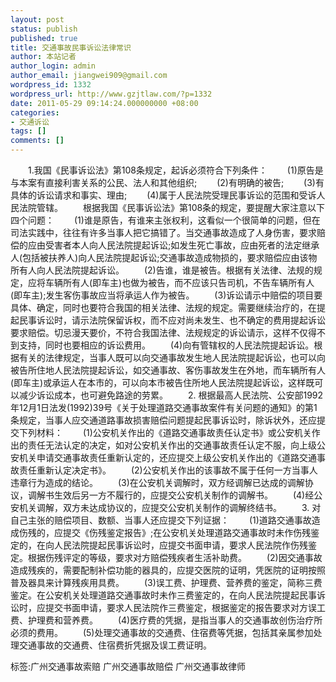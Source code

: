 ```yaml
---
layout: post
status: publish
published: true
title: 交通事故民事诉讼法律常识
author: 本站记者
author_login: admin
author_email: jiangwei909@gmail.com
wordpress_id: 1332
wordpress_url: http://www.gzjtlaw.com/?p=1332
date: 2011-05-29 09:14:24.000000000 +08:00
categories:
- 交通诉讼
tags: []
comments: []
---
```

　　1.我国《民事诉讼法》第108条规定，起诉必须符合下列条件：　　(1)原告是与本案有直接利害关系的公民、法人和其他组织;　　(2)有明确的被告;　　(3)有具体的诉讼请求和事实、理由;　　(4)属于人民法院受理民事诉讼的范围和受诉人民法院管辖。　　根据我国《民事诉讼法》第108条的规定，要提醒大家注意以下四个问题：　　(1)谁是原告，有谁来主张权利，这看似一个很简单的问题，但在司法实践中，往往有许多当事人把它搞错了。当交通事故造成了人身伤害，要求赔偿的应由受害者本人向人民法院提起诉讼;如发生死亡事故，应由死者的法定继承人(包括被扶养人)向人民法院提起诉讼;交通事故造成物损的，要求赔偿应由该物所有人向人民法院提起诉讼。　　(2)告谁，谁是被告。根据有关法律、法规的规定，应将车辆所有人(即车主)也做为被告，而不应该只告司机，不告车辆所有人(即车主);发生客伤事故应当将承运人作为被告。　　(3)诉讼请示中赔偿的项目要具体、确定，同时也要符合我国的相关法律、法规的规定。需要继续治疗的，在提起民事诉讼时，请示法院保留诉权，而不应对尚未发生、也不确定的费用提起诉讼要求赔偿。切忌漫天要价，不符合我国法律、法规规定的诉讼请示，这样不仅得不到支持，同时也要相应的诉讼费用。　　(4)向有管辖权的人民法院提起诉讼。根据有关的法律规定，当事人既可以向交通事故发生地人民法院提起诉讼，也可以向被告所住地人民法院提起诉讼，如交通事故、客伤事故发生在外地，而车辆所有人(即车主)或承运人在本市的，可以向本市被告住所地人民法院提起诉讼，这样既可以减少诉讼成本，也可避免路途的劳累。　　2. 根据最高人民法院、公安部1992年12月1日法发(1992)39号《关于处理道路交通事故案件有关问题的通知》的第1条规定，当事人应交通道路事故损害赔偿问题提起民事诉讼时，除诉状外，还应提交下列材料：　　(1)公安机关作出的《道路交通事故责任认定书》或公安机关作出的责任无法认定的决定，如对公安机关作出的交通事故责任认定不服，向上级公安机关申请交通事故责任重新认定的，还应提交上级公安机关作出的《道路交通事故责任重新认定决定书》。　　(2)公安机关作出的该事故不属于任何一方当事人违章行为造成的结论。　　(3)在公安机关调解时，双方经调解已达成的调解协议，调解书生效后另一方不履行的，应提交公安机关制作的调解书。　　(4)经公安机关调解，双方未达成协议的，应提交公安机关制作的调解终结书。　　3. 对自己主张的赔偿项目、数额、当事人还应提交下列证据：　　(1)道路交通事故造成伤残的，应提交《伤残鉴定报告》;在公安机关处理道路交通事故时未作伤残鉴定的，在向人民法院提起民事诉讼时，应提交书面申请，要求人民法院作伤残鉴定。根据伤残评定的等级，要求对方赔偿残疾者生活补助费。　　(2)因交通事故造成残疾的，需要配制补偿功能的器具的，应提交医院的证明，凭医院的证明按照普及器具来计算残疾用具费。　　(3)误工费、护理费、营养费的鉴定，简称三费鉴定。在公安机关处理道路交通事故时未作三费鉴定的，在向人民法院提起民事诉讼时，应提交书面申请，要求人民法院作三费鉴定，根据鉴定的报告要求对方误工费、护理费和营养费。　　(4)医疗费的凭据，是指当事人的交通事故创伤治疗所必须的费用。　　(5)处理交通事故的交通费、住宿费等凭据，包括其亲属参加处理交通事故的交通费、住宿费折凭据及误工费证明。标签:广州交通事故索赔 广州交通事故赔偿 广州交通事故律师
